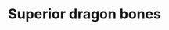 ---
layout: item
title: Superior dragon bones
item-id: 22124
datatable: true
id: 22124
name: "Superior dragon bones"
members: true
lowalch: 64
highalch: 96
examine: "There's something unnatural about these bones."
monsters:
  - id: 8060
    name: "Vorkath"
    members: true
    combat_level: 392
    wiki_url: "https://oldschool.runescape.wiki/w/Vorkath#Dragon_Slayer_II"
    drops:
      - quantity: "2"
        rarity: 1
    image: "https://oldschool.runescape.wiki/images/thumb/9/9a/Vorkath.png/1200px-Vorkath.png?1ce3f"
  - id: 8061
    name: "Vorkath"
    members: true
    combat_level: 732
    wiki_url: "https://oldschool.runescape.wiki/w/Vorkath#Post-quest"
    drops:
      - quantity: "2"
        rarity: 1
    image: "https://oldschool.runescape.wiki/images/thumb/9/9a/Vorkath.png/1200px-Vorkath.png?1ce3f"
---